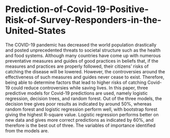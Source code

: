 # Prediction-of-Covid-19-Positive-Risk-of-Survey-Responders-in-the-United-States

The COVID-19 pandemic has decreased the world population drastically and posted unprecedented threats to societal structure
such as the health and food systems. Although many countries have come up with numerous preventative measures and guides 
of good practices in beliefs that, if the measures and practices are properly followed, their citizens’ risks of catching the disease
will be lowered. However, the controversies around the effectiveness of such measures and guides never cease to exist. 
Therefore, being able to determine factors that lead to higher risks of catching Covid-19 could reduce controversies while 
saving lives. In this paper, three predictive models for Covid-19 predictions are used, namely logistic regression, decision trees, 
and random forest. Out of the three models, the decision tree gives poor results as indicated by around 50%, whereas random 
forest and logistic regression perform well, with bootstrap forest giving the highest R-square value. Logistic regression performs 
better on new data and gives more correct predictions as indicated by 60%, and therefore is the best out of three. The variables 
of importance identified from the models are.
